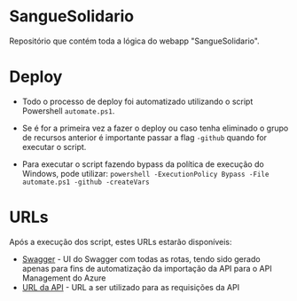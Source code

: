 # SangueSolidario
Repositório que contém toda a lógica do webapp "SangueSolidario".

# Deploy
* Todo o processo de deploy foi automatizado utilizando o script Powershell `automate.ps1`.

* Se é for a primeira vez a fazer o deploy ou caso tenha eliminado o grupo de recursos anterior é importante passar a flag `-github` quando for executar o script.

* Para executar o script fazendo bypass da política de execução do Windows, pode utilizar: `powershell -ExecutionPolicy Bypass -File automate.ps1 -github -createVars`

# URLs
Após a execução dos script, estes URLs estarão disponíveis:
* [Swagger](https://webapp-sanguesolidario.azurewebsites.net/api-docs/ ) - UI do Swagger com todas as rotas, tendo sido gerado apenas para fins de automatização da importação da API para o API Management do Azure
* [URL da API](https://sanguesolidario.azure-api.net/api/) - URL a ser utilizado para as requisições da API